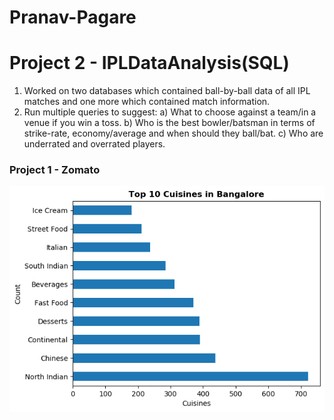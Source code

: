 # Pranav-Pagare

# Project 2 - IPLDataAnalysis(SQL)
1. Worked on two databases which contained ball-by-ball data of all IPL matches and one more which contained match information.
2. Run multiple queries to suggest:
  a) What to choose against a team/in a venue if you win a toss.
  b) Who is the best bowler/batsman in terms of strike-rate, economy/average and when should they ball/bat.
  c) Who are underrated and overrated players.

### Project 1 - Zomato
<img src="https://github.com/pranavpagare/portfolio/blob/master/Top%2010%20cuisines.png">

